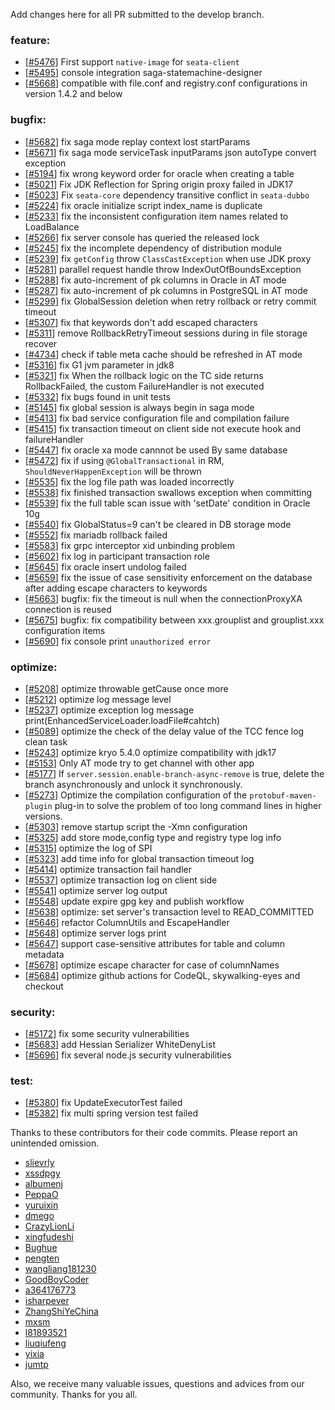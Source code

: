 Add changes here for all PR submitted to the develop branch.

<!-- Please add the `changes` to the following location(feature/bugfix/optimize/test) based on the type of PR -->

### feature:
- [[#5476](https://github.com/seata/seata/pull/5476)] First support `native-image` for `seata-client`
- [[#5495](https://github.com/seata/seata/pull/5495)] console integration saga-statemachine-designer
- [[#5668](https://github.com/seata/seata/pull/5668)] compatible with file.conf and registry.conf configurations in version 1.4.2 and below

### bugfix:
- [[#5682](https://github.com/seata/seata/pull/5682)]  fix saga mode replay context lost startParams
- [[#5671](https://github.com/seata/seata/pull/5671)] fix saga mode serviceTask inputParams json autoType convert exception
- [[#5194](https://github.com/seata/seata/pull/5194)] fix wrong keyword order for oracle when creating a table
- [[#5021](https://github.com/seata/seata/pull/5201)] Fix JDK Reflection for Spring origin proxy failed in JDK17
- [[#5023](https://github.com/seata/seata/pull/5203)] Fix `seata-core` dependency transitive conflict in `seata-dubbo`
- [[#5224](https://github.com/seata/seata/pull/5224)] fix oracle initialize script index_name is duplicate 
- [[#5233](https://github.com/seata/seata/pull/5233)] fix the inconsistent configuration item names related to LoadBalance
- [[#5266](https://github.com/seata/seata/pull/5265)] fix server console has queried the released lock
- [[#5245](https://github.com/seata/seata/pull/5245)] fix the incomplete dependency of distribution module
- [[#5239](https://github.com/seata/seata/pull/5239)] fix `getConfig` throw `ClassCastException` when use JDK proxy
- [[#5281](https://github.com/seata/seata/pull/5281)] parallel request handle throw IndexOutOfBoundsException
- [[#5288](https://github.com/seata/seata/pull/5288)] fix auto-increment of pk columns in Oracle in AT mode
- [[#5287](https://github.com/seata/seata/pull/5287)] fix auto-increment of pk columns in PostgreSQL in AT mode
- [[#5299](https://github.com/seata/seata/pull/5299)] fix GlobalSession deletion when retry rollback or retry commit timeout
- [[#5307](https://github.com/seata/seata/pull/5307)] fix that keywords don't add escaped characters
- [[#5311](https://github.com/seata/seata/pull/5311)] remove RollbackRetryTimeout sessions during in file storage recover
- [[#4734](https://github.com/seata/seata/pull/4734)] check if table meta cache should be refreshed in AT mode
- [[#5316](https://github.com/seata/seata/pull/5316)] fix G1 jvm parameter in jdk8
- [[#5321](https://github.com/seata/seata/pull/5321)] fix When the rollback logic on the TC side returns RollbackFailed, the custom FailureHandler is not executed
- [[#5332](https://github.com/seata/seata/pull/5332)] fix bugs found in unit tests
- [[#5145](https://github.com/seata/seata/pull/5145)] fix global session is always begin in saga mode
- [[#5413](https://github.com/seata/seata/pull/5413)] fix bad service configuration file and compilation failure
- [[#5415](https://github.com/seata/seata/pull/5415)] fix transaction timeout on client side not execute hook and failureHandler
- [[#5447](https://github.com/seata/seata/pull/5447)] fix oracle xa mode cannnot be used By same database
- [[#5472](https://github.com/seata/seata/pull/5472)] fix if using `@GlobalTransactional` in RM, `ShouldNeverHappenException` will be thrown
- [[#5535](https://github.com/seata/seata/pull/5535)] fix the log file path was loaded incorrectly
- [[#5538](https://github.com/seata/seata/pull/5538)] fix finished transaction swallows exception when committing
- [[#5539](https://github.com/seata/seata/pull/5539)] fix the full table scan issue with 'setDate' condition in Oracle 10g
- [[#5540](https://github.com/seata/seata/pull/5540)] fix GlobalStatus=9 can't be cleared in DB storage mode
- [[#5552](https://github.com/seata/seata/pull/5552)] fix mariadb rollback failed
- [[#5583](https://github.com/seata/seata/pull/5583)] fix grpc interceptor xid unbinding problem
- [[#5602](https://github.com/seata/seata/pull/5602)] fix log in participant transaction role
- [[#5645](https://github.com/seata/seata/pull/5645)] fix oracle insert undolog failed
- [[#5659](https://github.com/seata/seata/pull/5659)] fix the issue of case sensitivity enforcement on the database after adding escape characters to keywords
- [[#5663](https://github.com/seata/seata/pull/5663)] bugfix: fix the timeout is null when the connectionProxyXA connection is reused
- [[#5675](https://github.com/seata/seata/pull/5675)] bugfix: fix compatibility between xxx.grouplist and grouplist.xxx configuration items
- [[#5690](https://github.com/seata/seata/pull/5690)] fix console print `unauthorized error`

### optimize:
- [[#5208](https://github.com/seata/seata/pull/5208)] optimize throwable getCause once more
- [[#5212](https://github.com/seata/seata/pull/5212)] optimize log message level
- [[#5237](https://github.com/seata/seata/pull/5237)] optimize exception log message print(EnhancedServiceLoader.loadFile#cahtch)
- [[#5089](https://github.com/seata/seata/pull/5089)] optimize the check of the delay value of the TCC fence log clean task
- [[#5243](https://github.com/seata/seata/pull/5243)] optimize kryo 5.4.0 optimize compatibility with jdk17
- [[#5153](https://github.com/seata/seata/pull/5153)] Only AT mode try to get channel with other app
- [[#5177](https://github.com/seata/seata/pull/5177)] If `server.session.enable-branch-async-remove` is true, delete the branch asynchronously and unlock it synchronously.
- [[#5273](https://github.com/seata/seata/pull/5273)] Optimize the compilation configuration of the `protobuf-maven-plugin` plug-in to solve the problem of too long command lines in higher versions.
- [[#5303](https://github.com/seata/seata/pull/5303)] remove startup script the -Xmn configuration
- [[#5325](https://github.com/seata/seata/pull/5325)] add store mode,config type and registry type log info
- [[#5315](https://github.com/seata/seata/pull/5315)] optimize the log of SPI
- [[#5323](https://github.com/seata/seata/pull/5323)] add time info for global transaction timeout log
- [[#5414](https://github.com/seata/seata/pull/5414)] optimize transaction fail handler
- [[#5537](https://github.com/seata/seata/pull/5537)] optimize transaction log on client side
- [[#5541](https://github.com/seata/seata/pull/5541)] optimize server log output
- [[#5548](https://github.com/seata/seata/pull/5548)] update expire gpg key and publish workflow
- [[#5638](https://github.com/seata/seata/pull/5638)] optimize: set server's transaction level to READ_COMMITTED
- [[#5646](https://github.com/seata/seata/pull/5646)] refactor ColumnUtils and EscapeHandler
- [[#5648](https://github.com/seata/seata/pull/5648)] optimize server logs print
- [[#5647](https://github.com/seata/seata/pull/5647)] support case-sensitive attributes for table and column metadata
- [[#5678](https://github.com/seata/seata/pull/5678)] optimize escape character for case of columnNames
- [[#5684](https://github.com/seata/seata/pull/5684)] optimize github actions for CodeQL, skywalking-eyes and checkout


### security:
- [[#5172](https://github.com/seata/seata/pull/5172)] fix some security vulnerabilities
- [[#5683](https://github.com/seata/seata/pull/5683)] add Hessian Serializer WhiteDenyList
- [[#5696](https://github.com/seata/seata/pull/5696)] fix several node.js security vulnerabilities

### test:
- [[#5380](https://github.com/seata/seata/pull/5380)] fix UpdateExecutorTest failed
- [[#5382](https://github.com/seata/seata/pull/5382)] fix multi spring version test failed

Thanks to these contributors for their code commits. Please report an unintended omission.

<!-- Please make sure your Github ID is in the list below -->
- [slievrly](https://github.com/slievrly)
- [xssdpgy](https://github.com/xssdpgy)
- [albumenj](https://github.com/albumenj)
- [PeppaO](https://github.com/PeppaO)
- [yuruixin](https://github.com/yuruixin)
- [dmego](https://github.com/dmego)
- [CrazyLionLi](https://github.com/JavaLionLi)
- [xingfudeshi](https://github.com/xingfudeshi)
- [Bughue](https://github.com/Bughue)
- [pengten](https://github.com/pengten)
- [wangliang181230](https://github.com/wangliang181230)
- [GoodBoyCoder](https://github.com/GoodBoyCoder)
- [a364176773](https://github.com/a364176773)
- [isharpever](https://github.com/isharpever)
- [ZhangShiYeChina](https://github.com/ZhangShiYeChina)
- [mxsm](https://github.com/mxsm)
- [l81893521](https://github.com/l81893521)
- [liuqiufeng](https://github.com/liuqiufeng)
- [yixia](https://github.com/wt-better)
- [jumtp](https://github.com/jumtp)


Also, we receive many valuable issues, questions and advices from our community. Thanks for you all.
